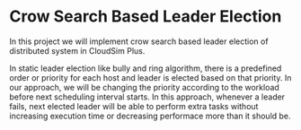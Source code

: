 # Crow Search Based Leader Election

In this project we will implement crow search based leader election of distributed system in CloudSim Plus. 

In static leader election like bully and ring algorithm, there is a predefined order or priority for each host and leader is elected based on that priority. 
In our approach, we will be changing the priority according to the workload before next scheduling interval starts. In this approach, whenever a leader fails,
next elected leader will be able to perform extra tasks without increasing execution time or decreasing performace more than it should be.

